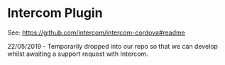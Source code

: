 # Intercom Plugin

See: https://github.com/intercom/intercom-cordova#readme

22/05/2019 - Temporarily dropped into our repo so that we can develop whilst awaiting a support request with Intercom.

